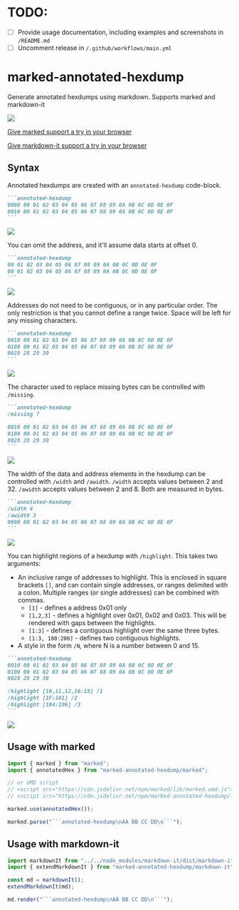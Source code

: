 # TODO:

-   [ ] Provide usage documentation, including examples and screenshots in `/README.md`
-   [ ] Uncomment release in `/.github/workflows/main.yml`

# marked-annotated-hexdump

Generate annotated hexdumps using markdown. Supports marked and markdown-it

![](./.img/ExampleOutput.png)

[Give marked support a try in your browser](https://danishcake.github.io/marked-annotated-hexdump/marked)

[Give markdown-it support a try in your browser](https://danishcake.github.io/marked-annotated-hexdump/markdown-it)

## Syntax

Annotated hexdumps are created with an `annotated-hexdump` code-block.

````markdown
```annotated-hexdump
0000 00 01 02 03 04 05 06 07 08 09 0A 0B 0C 0D 0E 0F
0010 00 01 02 03 04 05 06 07 08 09 0A 0B 0C 0D 0E 0F
```
````

![](./.img/Example1.png)

You can omit the address, and it'll assume data starts at offset 0.

````markdown
```annotated-hexdump
00 01 02 03 04 05 06 07 08 09 0A 0B 0C 0D 0E 0F
00 01 02 03 04 05 06 07 08 09 0A 0B 0C 0D 0E 0F
```
````

![](./.img/Example2.png)

Addresses do not need to be contiguous, or in any particular order.
The only restriction is that you cannot define a range twice. Space will be left for any missing characters.

````markdown
```annotated-hexdump
0010 00 01 02 03 04 05 06 07 08 09 0A 0B 0C 0D 0E 0F
0100 00 01 02 03 04 05 06 07 08 09 0A 0B 0C 0D 0E 0F
0028 28 29 30
```
````

![](./.img/Example3.png)

The character used to replace missing bytes can be controlled with `/missing`.

````markdown
```annotated-hexdump
/missing ?

0010 00 01 02 03 04 05 06 07 08 09 0A 0B 0C 0D 0E 0F
0100 00 01 02 03 04 05 06 07 08 09 0A 0B 0C 0D 0E 0F
0028 28 29 30
```
````

![](./.img/Example4.png)

The width of the data and address elements in the hexdump can be controlled with `/width` and `/awidth`. `/width` accepts values between 2 and 32. `/awidth` accepts values between 2 and 8. Both are measured in bytes.

````markdown
```annotated-hexdump
/width 4
/awidth 3
0000 00 01 02 03 04 05 06 07 08 09 0A 0B 0C 0D 0E 0F
```
````

![](./.img/Example5.png)

You can highlight regions of a hexdump with `/highlight`. This takes two arguments:
* An inclusive range of addresses to highlight. This is enclosed in square brackets `[]`, and can contain single addresses, or ranges delimited with a colon. Multiple ranges (or single addresses) can be combined with commas.
    * `[1]` - defines a address 0x01 only
    * `[1,2,3]` - defines a highlight over 0x01, 0x02 and 0x03. This will be rendered with gaps between the highlights.
    * `[1:3]` - defines a contiguous highlight over the same three bytes.
    * `[1:3, 100:200]` - defines two contiguous highlights.
* A style in the form `/N`, where N is a number between 0 and 15.

````markdown
```annotated-hexdump
0010 00 01 02 03 04 05 06 07 08 09 0A 0B 0C 0D 0E 0F
0100 00 01 02 03 04 05 06 07 08 09 0A 0B 0C 0D 0E 0F
0028 28 29 30

/highlight [10,11,12,16:19] /1
/highlight [1F:101] /2
/highlight [104:106] /3
```
````

![](./.img/Example6.png)


## Usage with marked

````js
import { marked } from "marked";
import { annotatedHex } from "marked-annotated-hexdump/marked";

// or UMD script
// <script src="https://cdn.jsdelivr.net/npm/marked/lib/marked.umd.js"></script>
// <script src="https://cdn.jsdelivr.net/npm/marked-annotated-hexdump/lib/index.umd.js"></script>

marked.use(annotatedHex());

marked.parse("```annotated-hexdump\nAA BB CC DD\n```");
````

## Usage with markdown-it

````js
import markdownIt from "../../node_modules/markdown-it/dist/markdown-it";
import { extendMarkdownIt } from "marked-annotated-hexdump/markdown-it";

const md = markdownIt();
extendMarkdownIt(md);

md.render("```annotated-hexdump\nAA BB CC DD\n```");
````
